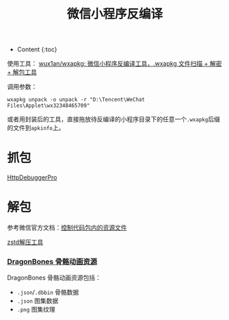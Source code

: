 ﻿---
layout:		post
category:	"sec"
title:		"微信小程序反编译"

tags:		[]
---
- Content
{:toc}


使用工具： [wux1an/wxapkg: 微信小程序反编译工具，.wxapkg 文件扫描 + 解密 + 解包工具](https://github.com/wux1an/wxapkg)



调用参数：

```
wxapkg unpack -o unpack -r "D:\Tencent\WeChat Files\Applet\wx32348465709"
```

或者用封装后的工具，直接拖放待反编译的小程序目录下的任意一个`.wxapkg`后缀的文件到`apkinfo`上。

# 抓包

[HttpDebuggerPro](https://www.httpdebugger.com/)



# 解包

参考微信官方文档：[控制代码包内的资源文件](https://developers.weixin.qq.com/miniprogram/dev/framework/performance/tips/start_optimizeA.html)

[zstd解压工具](https://github.com/mcmilk/7-Zip-zstd/releases)





### [DragonBones 骨骼动画资源](https://docs.cocos.com/creator/manual/zh/asset/dragonbones.html)

DragonBones 骨骼动画资源包括：

- `.json`/`.dbbin` 骨骼数据
- `.json` 图集数据
- `.png` 图集纹理

